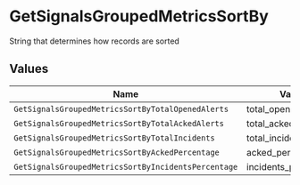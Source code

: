 # GetSignalsGroupedMetricsSortBy

String that determines how records are sorted


## Values

| Name                                                | Value                                               |
| --------------------------------------------------- | --------------------------------------------------- |
| `GetSignalsGroupedMetricsSortByTotalOpenedAlerts`   | total_opened_alerts                                 |
| `GetSignalsGroupedMetricsSortByTotalAckedAlerts`    | total_acked_alerts                                  |
| `GetSignalsGroupedMetricsSortByTotalIncidents`      | total_incidents                                     |
| `GetSignalsGroupedMetricsSortByAckedPercentage`     | acked_percentage                                    |
| `GetSignalsGroupedMetricsSortByIncidentsPercentage` | incidents_percentage                                |